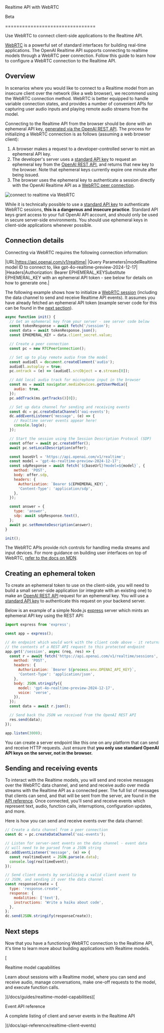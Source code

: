Realtime API with WebRTC

Beta

================================

Use WebRTC to connect client-side applications to the Realtime API.

[WebRTC](https://webrtc.org/) is a powerful set of standard interfaces for building real-time applications. The OpenAI Realtime API supports connecting to realtime models through a WebRTC peer connection. Follow this guide to learn how to configure a WebRTC connection to the Realtime API.

## Overview

In scenarios where you would like to connect to a Realtime model from an insecure client over the network (like a web browser), we recommend using the WebRTC connection method. WebRTC is better equipped to handle variable connection states, and provides a number of convenient APIs for capturing user audio inputs and playing remote audio streams from the model.

Connecting to the Realtime API from the browser should be done with an ephemeral API key, [generated via the OpenAI REST API](/docs/api-reference/realtime-sessions). The process for initializing a WebRTC connection is as follows (assuming a web browser client):

1.  A browser makes a request to a developer-controlled server to mint an ephemeral API key.
2.  The developer's server uses a [standard API key](/settings/organization/api-keys) to request an ephemeral key from the [OpenAI REST API](/docs/api-reference/realtime-sessions), and returns that new key to the browser. Note that ephemeral keys currently expire one minute after being issued.
3.  The browser uses the ephemeral key to authenticate a session directly with the OpenAI Realtime API as a [WebRTC peer connection](https://developer.mozilla.org/en-US/docs/Web/API/RTCPeerConnection).

![connect to realtime via WebRTC](https://openaidevs.retool.com/api/file/55b47800-9aaf-48b9-90d5-793ab227ddd3)

While it is technically possible to use a [standard API key](/settings/organization/api-keys) to authenticate WebRTC sessions, **this is a dangerous and insecure practice**. Standard API keys grant access to your full OpenAI API account, and should only be used in secure server-side environments. You should use ephemeral keys in client-side applications whenever possible.

## Connection details

Connecting via WebRTC requires the following connection information:

|URL|https://api.openai.com/v1/realtime|
|Query Parameters|modelRealtime model ID to connect to, like gpt-4o-realtime-preview-2024-12-17|
|Headers|Authorization: Bearer EPHEMERAL_KEYSubstitute EPHEMERAL_KEY with an ephemeral API token - see below for details on how to generate one.|

The following example shows how to initialize a [WebRTC session](https://webrtc.org/getting-started/overview) (including the data channel to send and receive Realtime API events). It assumes you have already fetched an ephemeral API token (example server code for this can be found in the [next section](#creating-an-ephemeral-token)).

```javascript
async function init() {
  // Get an ephemeral key from your server - see server code below
  const tokenResponse = await fetch('/session');
  const data = await tokenResponse.json();
  const EPHEMERAL_KEY = data.client_secret.value;

  // Create a peer connection
  const pc = new RTCPeerConnection();

  // Set up to play remote audio from the model
  const audioEl = document.createElement('audio');
  audioEl.autoplay = true;
  pc.ontrack = (e) => (audioEl.srcObject = e.streams[0]);

  // Add local audio track for microphone input in the browser
  const ms = await navigator.mediaDevices.getUserMedia({
    audio: true,
  });
  pc.addTrack(ms.getTracks()[0]);

  // Set up data channel for sending and receiving events
  const dc = pc.createDataChannel('oai-events');
  dc.addEventListener('message', (e) => {
    // Realtime server events appear here!
    console.log(e);
  });

  // Start the session using the Session Description Protocol (SDP)
  const offer = await pc.createOffer();
  await pc.setLocalDescription(offer);

  const baseUrl = 'https://api.openai.com/v1/realtime';
  const model = 'gpt-4o-realtime-preview-2024-12-17';
  const sdpResponse = await fetch(`${baseUrl}?model=${model}`, {
    method: 'POST',
    body: offer.sdp,
    headers: {
      Authorization: `Bearer ${EPHEMERAL_KEY}`,
      'Content-Type': 'application/sdp',
    },
  });

  const answer = {
    type: 'answer',
    sdp: await sdpResponse.text(),
  };
  await pc.setRemoteDescription(answer);
}

init();
```

The WebRTC APIs provide rich controls for handling media streams and input devices. For more guidance on building user interfaces on top of WebRTC, [refer to the docs on MDN](https://developer.mozilla.org/en-US/docs/Web/API/WebRTC_API).

## Creating an ephemeral token

To create an ephemeral token to use on the client-side, you will need to build a small server-side application (or integrate with an existing one) to make an [OpenAI REST API](/docs/api-reference/realtime-sessions) request for an ephemeral key. You will use a [standard API key](/settings/organization/api-keys) to authenticate this request on your backend server.

Below is an example of a simple Node.js [express](https://expressjs.com/) server which mints an ephemeral API key using the REST API:

```javascript
import express from 'express';

const app = express();

// An endpoint which would work with the client code above - it returns
// the contents of a REST API request to this protected endpoint
app.get('/session', async (req, res) => {
  const r = await fetch('https://api.openai.com/v1/realtime/sessions', {
    method: 'POST',
    headers: {
      Authorization: `Bearer ${process.env.OPENAI_API_KEY}`,
      'Content-Type': 'application/json',
    },
    body: JSON.stringify({
      model: 'gpt-4o-realtime-preview-2024-12-17',
      voice: 'verse',
    }),
  });
  const data = await r.json();

  // Send back the JSON we received from the OpenAI REST API
  res.send(data);
});

app.listen(3000);
```

You can create a server endpoint like this one on any platform that can send and receive HTTP requests. Just ensure that **you only use standard OpenAI API keys on the server, not in the browser.**

## Sending and receiving events

To interact with the Realtime models, you will send and receive messages over the WebRTC data channel, and send and receive audio over media streams with the Realtime API as a connected peer. The full list of messages that clients can send, and that will be sent from the server, are found in the [API reference](/docs/api-reference/realtime-client-events). Once connected, you'll send and receive events which represent text, audio, function calls, interruptions, configuration updates, and more.

Here is how you can send and receive events over the data channel:

```javascript
// Create a data channel from a peer connection
const dc = pc.createDataChannel('oai-events');

// Listen for server-sent events on the data channel - event data
// will need to be parsed from a JSON string
dc.addEventListener('message', (e) => {
  const realtimeEvent = JSON.parse(e.data);
  console.log(realtimeEvent);
});

// Send client events by serializing a valid client event to
// JSON, and sending it over the data channel
const responseCreate = {
  type: 'response.create',
  response: {
    modalities: ['text'],
    instructions: 'Write a haiku about code',
  },
};
dc.send(JSON.stringify(responseCreate));
```

## Next steps

Now that you have a functioning WebRTC connection to the Realtime API, it's time to learn more about building applications with Realtime models.

[

Realtime model capabilities

Learn about sessions with a Realtime model, where you can send and receive audio, manage conversations, make one-off requests to the model, and execute function calls.

](/docs/guides/realtime-model-capabilities)[

Event API reference

A complete listing of client and server events in the Realtime API

](/docs/api-reference/realtime-client-events)
